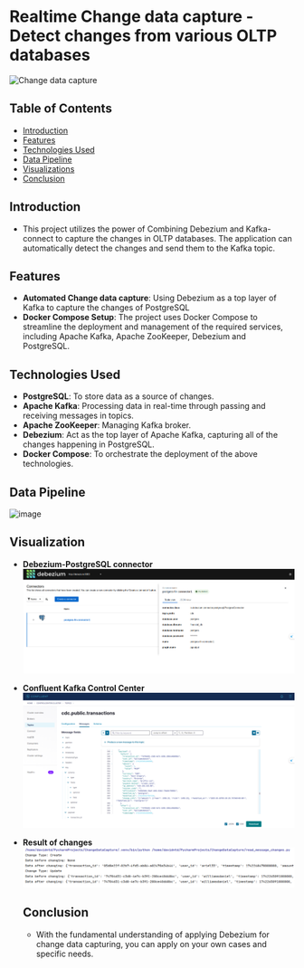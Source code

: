 # Realtime Change data capture - Detect changes from various OLTP databases

<img src="https://tinybird-blog.ghost.io/content/images/2023/10/real-time-change-data-capture-1.png" alt="Change data capture" width="600"/>

## Table of Contents
- [Introduction](#introduction)
- [Features](#features)
- [Technologies Used](#technologies-used)
- [Data Pipeline](#data-pipeline)
- [Visualizations](#visualizations)
- [Conclusion](#concly)

## Introduction
- This project utilizes the power of Combining Debezium and Kafka-connect to capture the changes in OLTP databases. The application can automatically detect the changes and send them to the Kafka topic.

## Features
- **Automated Change data capture**: Using Debezium as a top layer of Kafka to capture the changes of PostgreSQL
- **Docker Compose Setup**: The project uses Docker Compose to streamline the deployment and management of the required services, including Apache Kafka, Apache ZooKeeper, Debezium and PostgreSQL.

## Technologies Used
- **PostgreSQL**: To store data as a source of changes.
- **Apache Kafka**: Processing data in real-time through passing and receiving messages in topics.
- **Apache ZooKeeper**: Managing Kafka broker.
- **Debezium**: Act as the top layer of Apache Kafka, capturing all of the changes happening in PostgreSQL.
- **Docker Compose**: To orchestrate the deployment of the above technologies.

## Data Pipeline
![image](https://github.com/user-attachments/assets/d5e76c86-b831-4d10-ba82-c55155efbf79)

## Visualization
- **Debezium-PostgreSQL connector**
![image](images/debezium_connector.png)

- **Confluent Kafka Control Center**
  ![image](images/cdc_confluent.png)

- **Result of changes**
  ![image](images/changing_result.png)

  ## Conclusion
  - With the fundamental understanding of applying Debezium for change data capturing, you can apply on your own cases and specific needs.
  
